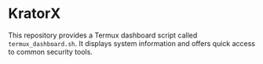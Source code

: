 # KratorX

This repository provides a Termux dashboard script called `termux_dashboard.sh`. It displays system information and offers quick access to common security tools.

